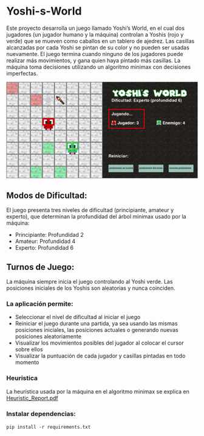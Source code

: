 # Yoshi-s-World
Este proyecto desarrolla un juego llamado Yoshi’s World, en el cual dos jugadores (un jugador humano y la máquina) controlan a Yoshis (rojo y verde) que se mueven como caballos en un tablero de ajedrez. Las casillas alcanzadas por cada Yoshi se pintan de su color y no pueden ser usadas nuevamente. El juego termina cuando ninguno de los jugadores puede realizar más movimientos, y gana quien haya pintado más casillas. La máquina toma decisiones utilizando un algoritmo minimax con decisiones imperfectas.

![Doc image](images/example.png)

## Modos de Dificultad:
El juego presenta tres niveles de dificultad (principiante, amateur y experto), que determinan la profundidad del árbol minimax usado por la máquina:

- Principiante: Profundidad 2
- Amateur: Profundidad 4
- Experto: Profundidad 6

## Turnos de Juego:
La máquina siempre inicia el juego controlando al Yoshi verde. Las posiciones iniciales de los Yoshis son aleatorias y nunca coinciden.

### La aplicación permite:
- Seleccionar el nivel de dificultad al iniciar el juego
- Reiniciar el juego durante una partida, ya sea usando las mismas posiciones iniciales, las posiciones actuales o generando nuevas posiciones aleatoriamente
- Visualizar los movimientos posibles del jugador al colocar el cursor sobre ellos
- Visualizar la puntuación de cada jugador y casillas pintadas en todo momento

### Heuristica

La heurística usada por la máquina en el algoritmo minimax se explica en [Heuristic_Report.pdf](Heuristic_Report.pdf)

### Instalar dependencias:
```shell
pip install -r requirements.txt

```